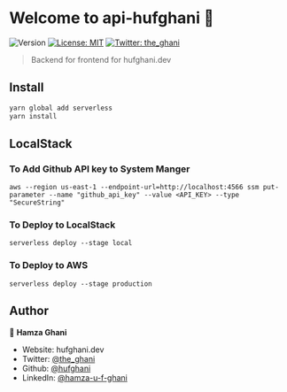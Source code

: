 # Welcome to api-hufghani 👋

![Version](https://img.shields.io/badge/version-1.0.0-blue.svg?cacheSeconds=2592000)
[![License: MIT](https://img.shields.io/badge/License-MIT-yellow.svg)](#)
[![Twitter: the_ghani](https://img.shields.io/twitter/follow/the_ghani.svg?style=social)](https://twitter.com/the_ghani)

> Backend for frontend for hufghani.dev

## Install

```sh
yarn global add serverless
yarn install
```

## LocalStack

### To Add Github API key to System Manger

```
aws --region us-east-1 --endpoint-url=http://localhost:4566 ssm put-parameter --name "github_api_key" --value <API_KEY> --type "SecureString"
```

### To Deploy to LocalStack

```
serverless deploy --stage local
```

### To Deploy to AWS

```
serverless deploy --stage production
```

## Author

👤 **Hamza Ghani**

- Website: hufghani.dev
- Twitter: [@the_ghani](https://twitter.com/the_ghani)
- Github: [@hufghani](https://github.com/hufghani)
- LinkedIn: [@hamza-u-f-ghani](https://linkedin.com/in/hamza-u-f-ghani)
